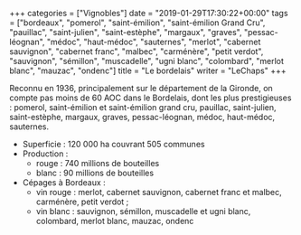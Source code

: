 +++
categories = ["Vignobles"]
date = "2019-01-29T17:30:22+00:00"
tags = ["bordeaux", "pomerol", "saint-émilion", "saint-émilion Grand Cru", "pauillac", "saint-julien", "saint-estèphe", "margaux", "graves", "pessac-léognan", "médoc", "haut-médoc", "sauternes", "merlot", "cabernet sauvignon", "cabernet franc", "malbec", "carménère", "petit verdot", "sauvignon", "sémillon", "muscadelle", "ugni blanc", "colombard", "merlot blanc", "mauzac", "ondenc"]
title = "Le bordelais"
writer = "LeChaps"
+++

Reconnu en 1936, principalement sur le département de la Gironde, on compte pas moins de 60 AOC dans le Bordelais, dont les plus prestigieuses : pomerol, saint-émilion et saint-émilion grand cru, pauillac, saint-julien, saint-estèphe, margaux, graves, pessac-léognan, médoc, haut-médoc, sauternes.

* Superficie : 120 000 ha couvrant 505 communes
* Production :
  * rouge : 740 millions de bouteilles
  * blanc : 90 millions de bouteilles
* Cépages à Bordeaux :
  * vin rouge : merlot, cabernet sauvignon, cabernet franc et malbec, carménère, petit verdot ;
  * vin blanc : sauvignon, sémillon, muscadelle et ugni blanc, colombard, merlot blanc, mauzac, ondenc
